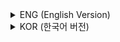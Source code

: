 <details>
<summary>ENG (English Version)</summary>

## **Chapter 4 – Computer Architecture**  

This chapter provides an overview of computer architecture, explaining how computers process and execute instructions, manage memory, and organize internal components such as the CPU, buses, and storage hierarchy.

### **1. Von Neumann Architecture and Stored Program Concept**  
Introduces the **stored-program concept** proposed by John von Neumann, where both data and instructions are stored in the same memory. The CPU sequentially fetches, decodes, and executes these instructions, enabling programmable and automated computing.

### **2. Instruction Structure and Machine Languages**  
Describes the format of an instruction: **operation part (opcode)** and **operand part (address)**. Instructions are often 16 bits, divided into 4-bit operation codes and 12-bit address fields. Basic operations include ADD, LOAD, STORE, and HALT. Also explains **machine language** (binary instructions) and **assembly language**, a human-readable symbolic equivalent.

### **3. Memory System and Addressing**  
Explains how each memory cell has a unique **address**. The CPU retrieves data by referencing these address values.  
- **RAM (Random Access Memory):** Volatile memory for read-write operations, typically DRAM or SRAM.  
- **ROM (Read Only Memory):** Non-volatile memory used for permanent data storage.  
- **BIOS:** Firmware that initializes hardware during the boot process and loads the operating system into memory.  

### **4. Cache Memory and Buffer**  
Addresses the performance difference between fast CPUs and slower storage devices.  
- **Cache:** High-speed memory (SRAM) bridging the speed gap between the CPU and main memory.  
- **Buffer:** Temporary storage area facilitating efficient data transfer between devices of differing speeds.

### **5. Secondary and External Memory**  
Discusses mass storage devices such as **hard disk drives (HDDs)** using magnetic platters and **solid-state drives (SSDs)** using flash memory for faster, energy-efficient storage. Also mentions **external drives and USB flash memory** for portable data use.

### **6. Memory Hierarchy**  
Describes the layered structure of memory from fastest to slowest: registers → cache → main memory → secondary storage. Explains cost, capacity, and performance trade-offs that define this hierarchy.

### **7. Central Processing Unit (CPU)**  
Outlines CPU components and their roles:  
- **ALU (Arithmetic Logic Unit):** Executes arithmetic and logical operations.  
- **Control Unit:** Directs processing sequences.  
- **Registers:** Temporarily store operands and results.  
The CPU continuously performs the **fetch–decode–execute cycle**, executing instructions sequentially.

### **8. Program Execution and Machine Cycle**  
Each instruction cycle involves three stages: fetch (retrieve from memory), decode (interpret operation and operands), and execute (perform operation). This cycle repeats continuously to complete program execution.

### **9. Microprocessor and Performance**  
Identifies performance factors such as **bus width**, **clock speed**, **parallel processing**, and **register size**. Describes Intel’s processor evolution (4004 to Pentium, Core i-series) and **Moore’s Law**, predicting that processing power doubles roughly every 18–24 months.  
Compares **CISC (Complex Instruction Set Computing)**, with more complex instruction sets, and **RISC (Reduced Instruction Set Computing)**, focusing on simpler, faster-executing instructions.

</details>


<details>
<summary>KOR (한국어 버전)</summary>

## **4장 – 컴퓨터 구조**  

이 장에서는 컴퓨터의 기본 구조를 다루며, 명령어 실행 과정, 기억장치 구성, 중앙처리장치(CPU)의 역할과 성능 요소를 설명합니다.

### **1. 폰 노이만 구조와 저장 프로그램 개념**  
존 폰 노이만이 제안한 **저장 프로그램 방식**은 프로그램 명령어와 데이터를 같은 기억장치에 저장하는 개념입니다. CPU는 이를 순차적으로 인출(fetch)·해독(decode)·실행(execute)하여 자동화된 연산을 수행합니다.

### **2. 명령어 구성과 저급 언어**  
명령어는 **연산부(opcode)**와 **피연산부(operand)**로 구성되며, 주로 16비트로 표현됩니다. 주요 명령에는 ADD, LOAD, STORE, HALT 등이 있습니다.  
**기계어**는 0과 1의 이진 코드 형태이고, **어셈블리어**는 이를 사람이 인식하기 쉽게 기호로 표현한 언어입니다.

### **3. 기억장치와 주소 체계**  
모든 메모리 저장 위치는 **주소(address)**를 가지며, CPU는 이 주소를 통해 데이터를 접근합니다.  
- **RAM:** 휘발성 메모리로, DRAM과 SRAM이 있으며 주기억장치로 사용됩니다.  
- **ROM:** 데이터를 영구 저장하는 비휘발성 메모리입니다.  
- **BIOS:** 시스템 부팅 시 하드웨어를 점검하고 운영체제를 메모리로 로드하는 펌웨어입니다.

### **4. 캐시 메모리와 버퍼**  
CPU와 메모리 간 속도 차이를 완화하기 위해 **캐시 메모리(SRAM)**를 사용합니다. 캐시는 자주 사용하는 데이터를 일시 저장해 연산 속도를 높입니다. **버퍼**는 입출력 장치 간 속도 차이를 줄이기 위한 임시 저장 공간입니다.

### **5. 보조기억장치**  
주기억장치보다 용량이 크고 비휘발성인 **보조기억장치**는 HDD와 SSD가 대표적입니다.  
- **HDD:** 자기디스크를 이용한 저장 방식.  
- **SSD:** 플래시 메모리 기반으로 속도가 빠르고 소음이 적습니다.  
또한, **외장하드**와 **USB 메모리**는 데이터를 휴대하며 쉽게 전송할 수 있는 기억장치입니다.

### **6. 기억장치 계층 구조**  
기억장치는 속도·용량·가격에 따라 **레지스터 → 캐시 → 주기억장치 → 보조기억장치**의 계층으로 구성됩니다. 빠른 저장장치는 비싸고 용량이 적으며, 느린 저장장치는 저렴하고 용량이 크다는 특성이 있습니다.

### **7. 중앙처리장치 (CPU)**  
CPU는 **연산장치(ALU)**, **제어장치(Control Unit)**, **레지스터(Register)**로 구성됩니다. CPU는 메모리에 저장된 명령어를 인출·해독·실행하여 실제 연산을 수행합니다.

### **8. 명령어 처리 과정과 기계 주기**  
하나의 명령어는 세 단계—인출(fetch), 해독(decode), 실행(execute)—으로 처리됩니다. 이 과정이 반복되어 프로그램이 완전하게 수행됩니다.

### **9. 마이크로프로세서와 성능 요소**  
프로세서 성능은 **자료버스 폭, 클럭 속도, 메모리 크기, 병렬처리, 캐시 용량** 등으로 결정됩니다.  
인텔의 CPU 발전(4004 → 펜티엄 → 코어 i 시리즈)을 통해 프로세서 성능이 상승했으며, **무어의 법칙**은 반도체 집적도가 18~24개월마다 두 배로 증가한다고 설명합니다.  
또한, **CISC**(복합 명령어 집합)과 **RISC**(축소 명령어 집합) 구조의 차이점을 비교하여 컴퓨터 설계 철학의 다양성을 다룹니다.

</details>
